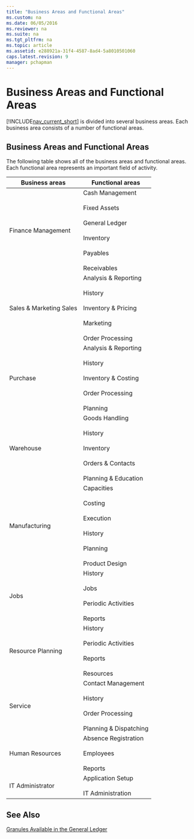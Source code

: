 ```yaml
---
title: "Business Areas and Functional Areas"
ms.custom: na
ms.date: 06/05/2016
ms.reviewer: na
ms.suite: na
ms.tgt_pltfrm: na
ms.topic: article
ms.assetid: e288921a-31f4-4587-8ad4-5a8010501060
caps.latest.revision: 9
manager: pchapman
---
```

# Business Areas and Functional Areas
[!INCLUDE[nav_current_short](includes/nav_current_short_md.md)] is divided into several business areas. Each business area consists of a number of functional areas.  
  
## Business Areas and Functional Areas  
 The following table shows all of the business areas and functional areas. Each functional area represents an important field of activity.  
  
|Business areas|Functional areas|  
|--------------------|----------------------|  
|Finance Management|Cash Management<br /><br /> Fixed Assets<br /><br /> General Ledger<br /><br /> Inventory<br /><br /> Payables<br /><br /> Receivables|  
|Sales & Marketing Sales|Analysis & Reporting<br /><br /> History<br /><br /> Inventory & Pricing<br /><br /> Marketing<br /><br /> Order Processing|  
|Purchase|Analysis & Reporting<br /><br /> History<br /><br /> Inventory & Costing<br /><br /> Order Processing<br /><br /> Planning|  
|Warehouse|Goods Handling<br /><br /> History<br /><br /> Inventory<br /><br /> Orders & Contacts<br /><br /> Planning & Education|  
|Manufacturing|Capacities<br /><br /> Costing<br /><br /> Execution<br /><br /> History<br /><br /> Planning<br /><br /> Product Design|  
|Jobs|History<br /><br /> Jobs<br /><br /> Periodic Activities<br /><br /> Reports|  
|Resource Planning|History<br /><br /> Periodic Activities<br /><br /> Reports<br /><br /> Resources|  
|Service|Contact Management<br /><br /> History<br /><br /> Order Processing<br /><br /> Planning & Dispatching|  
|Human Resources|Absence Registration<br /><br /> Employees<br /><br /> Reports|  
|IT Administrator|Application Setup<br /><br /> IT Administration|  
  
## See Also  
 [Granules Available in the General Ledger](Granules-Available-in-the-General-Ledger.md)